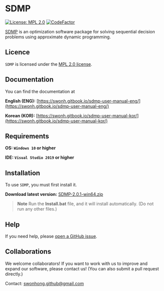 
# SDMP 

[![License: MPL 2.0](https://img.shields.io/badge/License-MPL_2.0-brightgreen.svg)](https://opensource.org/licenses/MPL-2.0)
[![CodeFactor](https://www.codefactor.io/repository/github/swonh/sdmp/badge)](https://www.codefactor.io/repository/github/swonh/sdmp)

[SDMP](https://github.com/swonh/SDMP) is an optimization software package for solving sequential decision problems using approximate dynamic programming.

## Licence

`SDMP` is licensed under the [MPL 2.0 license](https://github.com/swonh/SDMP/blob/main/LICENSE).

## Documentation

You can find the documentation at

<b>English (ENG):</b> [https://swonh.gitbook.io/sdmp-user-manual-eng/](https://swonh.gitbook.io/sdmp-user-manual-eng/)

<b>Korean (KOR):</b> [https://swonh.gitbook.io/sdmp-user-manual-kor/](https://swonh.gitbook.io/sdmp-user-manual-kor/)

## Requirements

<b>OS: `Windows 10` or higher</b>

<b>IDE: `Visual Studio 2019` or higher</b>

## Installation

To use `SDMP`, you must first install it.

<b>Download latest version:</b> [SDMP-2.0.1-win64.zip](https://github.com/swonh/SDMP/releases/download/v2.0.1/SDMP-2.0.1-win64.zip)

> **Note**
> Run the <b>Install.bat</b> file, and it will install automatically. (Do not run any other files.)

## Help

If you need help, please [open a GitHub issue](https://github.com/swonh/SDMP/issues/new).

## Collaborations

We welcome collaborators! If you want to work with us to improve and expand our software, please contact us! (You can also submit a pull request directly.)

Contact: swonhong.github@gmail.com
